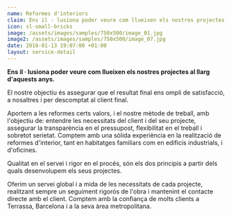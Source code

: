 ```yaml
---
name: Reformes d'interiors
claim: Ens il · lusiona poder veure com llueixen els nostres projectes al llarg d'aquests anys.
icon: sl-small-bricks
image: /assets/images/samples/750x500/image_01.jpg
image2: /assets/images/samples/750x500/image_07.jpg
date: 2018-01-13 19:07:00 +01:00
layout: service-detail
---
```


**Ens il · lusiona poder veure com llueixen els nostres projectes al llarg d'aquests anys.**

El nostre objectiu és assegurar que el resultat final ens ompli de satisfacció, a nosaltres i per descomptat al client final.

Aportem a les reformes certs valors, i el nostre mètode de treball, amb l'objectiu de: entendre les necessitats del client i del seu projecte, assegurar la transparència en el pressupost, flexibilitat en el treball i sobretot serietat.
Comptem amb una sòlida experiència en la realització de reformes d'interior, tant en habitatges familiars com en edificis industrials, i d'oficines.

Qualitat en el servei i rigor en el procés, són els dos principis a partir dels quals desenvolupem els seus projectes.

Oferim un servei global i a mida de les necessitats de cada projecte, realitzant sempre un seguiment rigorós de l'obra i mantenint el contacte directe amb el client. Comptem amb la confiança de molts clients a Terrassa, Barcelona i a la seva àrea metropolitana.
